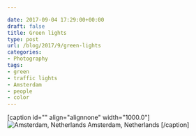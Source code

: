 ```yaml
---

date: 2017-09-04 17:29:00+00:00
draft: false
title: Green lights
type: post
url: /blog/2017/9/green-lights
categories:
- Photography
tags:
- green
- traffic lights
- Amsterdam
- people
- color
---
```


[caption id="" align="alignnone" width="1000.0"]![ Amsterdam, Netherlands ](/images/2017-09-04-20179green-lights/20160621-DSCF0017.jpg)
 Amsterdam, Netherlands [/caption]
